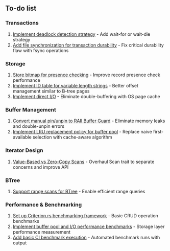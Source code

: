 ## To-do list

### Transactions
1. [Implement deadlock detection strategy](https://github.com/redixhumayun/simpledb/issues/6) - Add wait-for or wait-die strategy
2. [Add file synchronization for transaction durability](https://github.com/redixhumayun/simpledb/issues/13) - Fix critical durability flaw with fsync operations

### Storage
1. [Store bitmap for presence checking](https://github.com/redixhumayun/simpledb/issues/7) - Improve record presence check performance
2. [Implement ID table for variable length strings](https://github.com/redixhumayun/simpledb/issues/8) - Better offset management similar to B-tree pages
3. [Implement direct I/O](https://github.com/redixhumayun/simpledb/issues/12) - Eliminate double-buffering with OS page cache

### Buffer Management
1. [Convert manual pin/unpin to RAII Buffer Guard](https://github.com/redixhumayun/simpledb/issues/9) - Eliminate memory leaks and double-unpin errors
2. [Implement LRU replacement policy for buffer pool](https://github.com/redixhumayun/simpledb/issues/17) - Replace naive first-available selection with cache-aware algorithm

### Iterator Design  
1. [Value-Based vs Zero-Copy Scans](https://github.com/redixhumayun/simpledb/issues/10) - Overhaul Scan trait to separate concerns and improve API

### BTree
1. [Support range scans for BTree](https://github.com/redixhumayun/simpledb/issues/11) - Enable efficient range queries

### Performance & Benchmarking
1. [Set up Criterion.rs benchmarking framework](https://github.com/redixhumayun/simpledb/issues/14) - Basic CRUD operation benchmarks
2. [Implement buffer pool and I/O performance benchmarks](https://github.com/redixhumayun/simpledb/issues/15) - Storage layer performance measurement
3. [Add basic CI benchmark execution](https://github.com/redixhumayun/simpledb/issues/16) - Automated benchmark runs with output